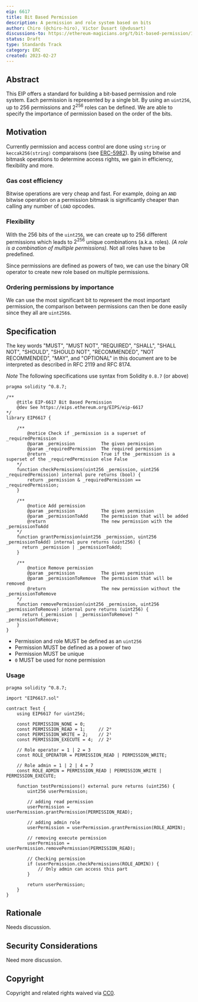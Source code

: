 ```yaml
---
eip: 6617
title: Bit Based Permission
description: A permission and role system based on bits
author: Chiro (@chiro-hiro), Victor Dusart (@vdusart)
discussions-to: https://ethereum-magicians.org/t/bit-based-permission/13065
status: Draft
type: Standards Track
category: ERC
created: 2023-02-27
---
```


## Abstract

This EIP offers a standard for building a bit-based permission and role system. Each permission is represented by a single bit. By using an `uint256`, up to $256$ permissions and $2^{256}$ roles can be defined. We are able to specify the importance of permission based on the order of the bits.

## Motivation

Currently permission and access control are done using `string` or `keccak256(string)` comparaisons (see [ERC-5982](./eip-5982.md)).
By using bitwise and bitmask operations to determine access rights, we gain in efficiency, flexibility and more.

### Gas cost efficiency

Bitwise operations are very cheap and fast. For example, doing an `AND` bitwise operation on a permission bitmask is significantly cheaper than calling any number of `LOAD` opcodes.

### Flexibility

With the 256 bits of the `uint256`, we can create up to 256 different permissions which leads to $2^{256}$ unique combinations (a.k.a. roles).
*(A role is a combination of multiple permissions).* Not all roles have to be predefined.

Since permissions are defined as powers of two, we can use the binary OR operator to create new role based on multiple permissions.

### Ordering permissions by importance

We can use the most significant bit to represent the most important permission, the comparison between permissions can then be done easily since they all are `uint256`s.

## Specification

The key words "MUST", "MUST NOT", "REQUIRED", "SHALL", "SHALL NOT", "SHOULD", "SHOULD NOT", "RECOMMENDED", "NOT RECOMMENDED", "MAY", and "OPTIONAL" in this document are to be interpreted as described in RFC 2119 and RFC 8174.

*Note* The following specifications use syntax from Solidity `0.8.7` (or above)

```solidity
pragma solidity ^0.8.7;

/**
    @title EIP-6617 Bit Based Permission
    @dev See https://eips.ethereum.org/EIPS/eip-6617
*/
library EIP6617 {
        
	/**
        @notice Check if _permission is a superset of _requiredPermission
        @param _permission          The given permission
        @param _requiredPermission  The required permission
        @return                     True if the _permission is a superset of the _requiredPermission else False
    */
    function checkPermissions(uint256 _permission, uint256 _requiredPermission) internal pure returns (bool) {
        return _permission & _requiredPermission == _requiredPermission;
    }

	/**
        @notice Add permission
        @param _permission          The given permission
        @param _permissionToAdd		The permission that will be added
        @return                     The new permission with the _permissionToAdd
    */
	function grantPermission(uint256 _permission, uint256 _permissionToAdd) internal pure returns (uint256) {
	  return _permission | _permissionToAdd;
	}

	/**
        @notice Remove permission
        @param _permission          The given permission
        @param _permissionToRemove	The permission that will be removed
        @return                     The new permission without the _permissionToRemove
    */
	function removePermission(uint256 _permission, uint256 _permissionToRemove) internal pure returns (uint256) {
	  return (_permission | _permissionToRemove) ^ _permissionToRemove;
	}
}
```

- Permission and role MUST be defined as an `uint256`
- Permission MUST be defined as a power of two
- Permission MUST be unique
- `0` MUST be used for none permission


### Usage

```solidity
pragma solidity ^0.8.7;

import "EIP6617.sol"

contract Test {
	using EIP6617 for uint256;

	const PERMISSION_NONE = 0;
	const PERMISSION_READ = 1;     // 2⁰
	const PERMISSION_WRITE = 2;    // 2¹
	const PERMISSION_EXECUTE = 4;  // 2²

	// Role operator = 1 | 2 = 3
	const ROLE_OPERATOR = PERMISSION_READ | PERMISSION_WRITE;

	// Role admin = 1 | 2 | 4 = 7
	const ROLE_ADMIN = PERMISSION_READ | PERMISSION_WRITE | PERMISSION_EXECUTE;

  	function testPermissions() external pure returns (uint256) {
    	uint256 userPermission;

		// adding read permission
    	userPermission = userPermission.grantPermission(PERMISSION_READ);
    	
		// adding admin role
		userPermission = userPermission.grantPermission(ROLE_ADMIN);

		// removing execute permission
    	userPermission = userPermission.removePermission(PERMISSION_READ);
    	
		// Checking permission
		if (userPermission.checkPermissions(ROLE_ADMIN)) {
      		// Only admin can access this part
    	}

    	return userPermission;
  	}
}
```

## Rationale

Needs discussion.


## Security Considerations

Need more discussion.

## Copyright

Copyright and related rights waived via [CC0](../LICENSE.md).
